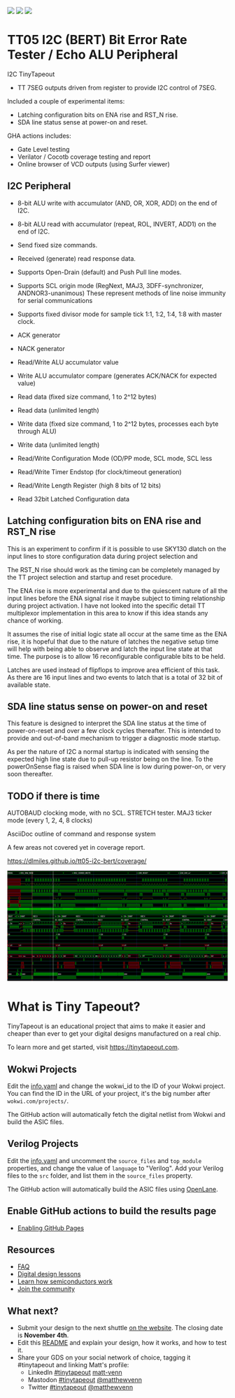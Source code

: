 ![](../../workflows/gds/badge.svg) ![](../../workflows/docs/badge.svg) ![](../../workflows/wokwi_test/badge.svg)

# TT05 I2C (BERT) Bit Error Rate Tester / Echo ALU Peripheral


I2C TinyTapeout
 * TT 7SEG outputs driven from register to provide I2C control of 7SEG.

Included a couple of experimental items:
 * Latching configuration bits on ENA rise and RST_N rise.
 * SDA line status sense at power-on and reset.

GHA actions includes:

 * Gate Level testing
 * Verilator / Cocotb coverage testing and report
 * Online browser of VCD outputs (using Surfer viewer)


## I2C Peripheral

 * 8-bit ALU write with accumulator (AND, OR, XOR, ADD) on the end of I2C.
 * 8-bit ALU read with accumulator (repeat, ROL, INVERT, ADD1) on the end of I2C.

 * Send fixed size commands.
 * Received (generate) read response data.

 * Supports Open-Drain (default) and Push Pull line modes.
 * Supports SCL origin mode (RegNext, MAJ3, 3DFF-synchronizer, ANDNOR3-unanimous)
   These represent methods of line noise immunity for serial communications
 * Supports fixed divisor mode for sample tick 1:1, 1:2, 1:4, 1:8 with master clock.

 * ACK generator
 * NACK generator

 * Read/Write ALU accumulator value
 * Write ALU accumulator compare (generates ACK/NACK for expected value)

 * Read data (fixed size command, 1 to 2^12 bytes)
 * Read data (unlimited length)
 * Write data (fixed size command, 1 to 2^12 bytes, processes each byte through ALU)
 * Write data (unlimited length)

 * Read/Write Configuration Mode (OD/PP mode, SCL mode, SCL less
 * Read/Write Timer Endstop (for clock/timeout generation)
 * Read/Write Length Register (high 8 bits of 12 bits)
 * Read 32bit Latched Configuration data


## Latching configuration bits on ENA rise and RST_N rise

This is an experiment to confirm if it is possible to use SKY130 dlatch on
the input lines to store configuration data during project selection and

The RST_N rise should work as the timing can be completely managed by the TT
project selection and startup and reset procedure.

The ENA rise is more experimental and due to the quiescent nature of all the
input lines before the ENA signal rise it maybe subject to timing relationship
during project activation.  I have not looked into the specific detail TT
multiplexor implementation in this area to know if this idea stands any chance
of working.

It assumes the rise of initial logic state all occur at the same time as the
ENA rise, it is hopeful that due to the nature of latches the negative setup
time will help with being able to observe and latch the input line state at
that time.  The purpose is to allow 16 reconfigurable configurable bits
to be held.

Latches are used instead of flipflops to improve area efficient of this
task.  As there are 16 input lines and two events to latch that is a
total of 32 bit of available state.


## SDA line status sense on power-on and reset

This feature is designed to interpret the SDA line status at the time of
power-on-reset and over a few clock cycles thereafter.  This is intended to
provide and out-of-band mechanism to trigger a diagnostic mode startup.

As per the nature of I2C a normal startup is indicated with sensing the
expected high line state due to pull-up resistor being on the line. To the
powerOnSense flag is raised when SDA line is low during power-on, or very
soon thereafter.


## TODO if there is time

AUTOBAUD clocking mode, with no SCL.
STRETCH tester.
MAJ3 ticker mode (every 1, 2, 4, 8 clocks)

AsciiDoc outline of command and response system

A few areas not covered yet in coverage report.

https://dlmiles.github.io/tt05-i2c-bert/coverage/


![VCD Image](tt05-i2c-bert.png)



###

# What is Tiny Tapeout?

TinyTapeout is an educational project that aims to make it easier and cheaper than ever to get your digital designs manufactured on a real chip.

To learn more and get started, visit https://tinytapeout.com.

## Wokwi Projects

Edit the [info.yaml](info.yaml) and change the wokwi_id to the ID of your Wokwi project. You can find the ID in the URL of your project, it's the big number after `wokwi.com/projects/`.

The GitHub action will automatically fetch the digital netlist from Wokwi and build the ASIC files.

## Verilog Projects

Edit the [info.yaml](info.yaml) and uncomment the `source_files` and `top_module` properties, and change the value of `language` to "Verilog". Add your Verilog files to the `src` folder, and list them in the `source_files` property.

The GitHub action will automatically build the ASIC files using [OpenLane](https://www.zerotoasiccourse.com/terminology/openlane/).

## Enable GitHub actions to build the results page

- [Enabling GitHub Pages](https://tinytapeout.com/faq/#my-github-action-is-failing-on-the-pages-part)

## Resources

- [FAQ](https://tinytapeout.com/faq/)
- [Digital design lessons](https://tinytapeout.com/digital_design/)
- [Learn how semiconductors work](https://tinytapeout.com/siliwiz/)
- [Join the community](https://discord.gg/rPK2nSjxy8)

## What next?

- Submit your design to the next shuttle [on the website](https://tinytapeout.com/#submit-your-design). The closing date is **November 4th**.
- Edit this [README](README.md) and explain your design, how it works, and how to test it.
- Share your GDS on your social network of choice, tagging it #tinytapeout and linking Matt's profile:
  - LinkedIn [#tinytapeout](https://www.linkedin.com/search/results/content/?keywords=%23tinytapeout) [matt-venn](https://www.linkedin.com/in/matt-venn/)
  - Mastodon [#tinytapeout](https://chaos.social/tags/tinytapeout) [@matthewvenn](https://chaos.social/@matthewvenn)
  - Twitter [#tinytapeout](https://twitter.com/hashtag/tinytapeout?src=hashtag_click) [@matthewvenn](https://twitter.com/matthewvenn)

